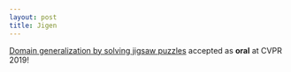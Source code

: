 ```yaml
---
layout: post
title: Jigen
---
```

[Domain generalization by solving jigsaw puzzles](https://openaccess.thecvf.com/content_CVPR_2019/html/Carlucci_Domain_Generalization_by_Solving_Jigsaw_Puzzles_CVPR_2019_paper.html) accepted as **oral** at CVPR 2019!

